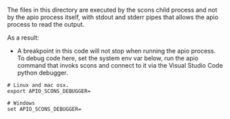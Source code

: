 The files in this directory are executed by the scons child process and
not by the apio process itself, with stdout and stderr pipes that allows
the apio process to read the output. 

As a result:
* A breakpoint in this code will not stop when running the apio process.
  To debug code here, set the system env var below, run the apio command
  that invoks scons and connect to it via the Visual Studio Code python
  debugger.

```
# Linux and mac osx.
export APIO_SCONS_DEBUGGER=

# Windows
set APIO_SCONS_DEBUGGER=
```

